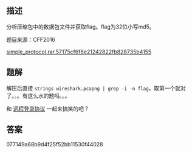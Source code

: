 ## 描述

分析压缩包中的数据包文件并获取flag。flag为32位小写md5。

题目来源：CFF2016

[simple_protocol.rar.57175cf6f8e21242822fb828735b4155](./assets/simple_protocol.rar.57175cf6f8e21242822fb828735b4155)

## 题解

解压后直接 `strings wireshark.pcapng | grep -i -n flag`，取第一个就对了。。。有这么水的题吗。。。

和 [远程登录协议](./远程登录协议.md) 一起来搞笑的吧？

## 答案

077149a68b9d4f25f52bb11530f44028
